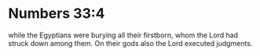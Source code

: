 # Numbers 33:4

while the Egyptians were burying all their firstborn, whom the Lord had struck down among them. On their gods also the Lord executed judgments.
